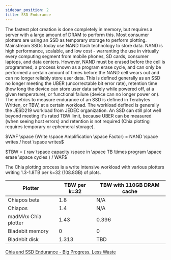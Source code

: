 ```yaml
---
sidebar_position: 2
title: SSD Endurance
---
```


The fastest plot creation is done completely in memory, but requires a server with a large amount of DRAM to perform this. Most consumer plotters are using an SSD as temporary storage to perform plotting. Mainstream SSDs today use NAND flash technology to store data. NAND is high performance, scalable, and low cost - warranting the use in virtually every computing segment from mobile phones, SD cards, consumer laptops, and data centers. However, NAND must be erased before the cell is programmed, a process known as a program erase cycle, and can only be performed a certain amount of times before the NAND cell wears out and can no longer reliably store user data. This is defined generally as an SSD no longer meeting the UBER (uncorrectable bit error rate), retention time (how long the device can store user data safely while powered off, at a given temperature), or functional failure (device can no longer power on). The metrics to measure endurance of an SSD is defined in Terabytes Written, or TBW, at a certain workload. The workload defined is generally the JESD219 workload from JEDEC organization. An SSD can still plot well beyond meeting it's rated TBW limit, because UBER can be measured (when seeing host errors) and retention is not required (Chia plotting requires temporary or ephemeral storage).

$WAF \space (Write \space Amplification \space Factor) =  NAND \space writes  /  host \space writes$

$TBW = ( raw \space capacity \space in \space TB \times program  \space erase  \space cycles  ) / WAF$

The Chia plotting process is a write intensive workload with various plotters writing 1.3-1.8TB per k=32 (108.8GB) of plots.

| Plotter             | TBW per k=32 | TBW with 110GB DRAM cache |
| ------------------- | ------------ | ------------------------- |
| Chiapos beta        | 1.8          | N/A                       |
| Chiapos             | 1.4          | N/A                       |
| madMAx Chia plotter | 1.43         | 0.396                     |
| Bladebit memory     | 0            | 0                         |
| Bladebit disk       | 1.313        | TBD                       |


[Chia and SSD Endurance - Big Progress, Less Waste](https://www.chia.net/2021/08/03/chia-and-ssd-endurance-big-progress-less-waste.html)
